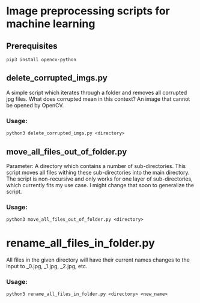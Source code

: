 # Image preprocessing scripts for machine learning

## Prerequisites
```
pip3 install opencv-python
``` 

## delete_corrupted_imgs.py
A simple script which iterates through a folder and removes all corrupted jpg files.
What does corrupted mean in this context? An image that cannot be opened by OpenCV. 

### Usage:
```
python3 delete_corrupted_imgs.py <directory>
```

## move_all_files_out_of_folder.py
Parameter: A directory which contains a number of sub-directories. This script moves all files withing these sub-directories into the main directory. The script is non-recursive and only works for one layer of sub-directories, which currently fits my use case. I might change that soon to generalize the script.

### Usage:
```
python3 move_all_files_out_of_folder.py <directory>
```

# rename_all_files_in_folder.py
All files in the given directory will have their current names changes to the input to <name>_0.jpg, <name>_1.jpg, <name>_2.jpg, etc.

### Usage:
```
python3 rename_all_files_in_folder.py <directory> <new_name>
```
